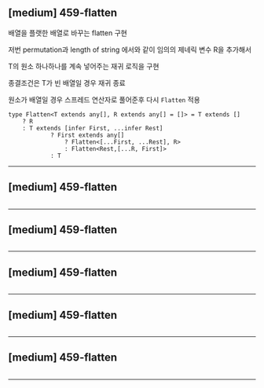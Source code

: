 
## [medium] 459-flatten

배열을 플랫한 배열로 바꾸는 flatten 구현

저번 permutation과 length of string 에서와 같이 임의의 제네릭 변수 R을 추가해서 

T의 원소 하나하나를 계속 넣어주는 재귀 로직을 구현

종결조건은 T가 빈 배열일 경우 재귀 종료

원소가 배열일 경우 스프레드 연산자로 풀어준후 다시 `Flatten` 적용

```
type Flatten<T extends any[], R extends any[] = []> = T extends []
    ? R
    : T extends [infer First, ...infer Rest]
            ? First extends any[]
                ? Flatten<[...First, ...Rest], R>
                : Flatten<Rest,[...R, First]>
            : T
```

--------
## [medium] 459-flatten



```

```

--------
## [medium] 459-flatten



```

```

--------
## [medium] 459-flatten



```

```

--------
## [medium] 459-flatten



```

```

--------
## [medium] 459-flatten



```

```

--------
